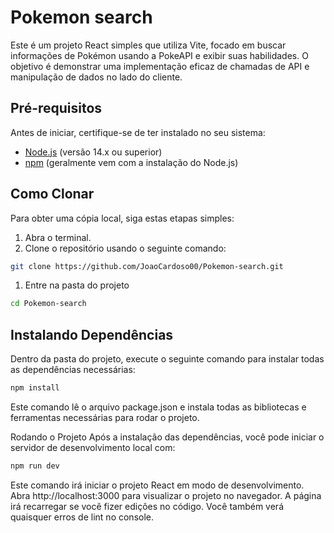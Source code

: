 # Pokemon search

Este é um projeto React simples que utiliza Vite, focado em buscar informações de Pokémon usando a PokeAPI e exibir suas habilidades. O objetivo é demonstrar uma implementação eficaz de chamadas de API e manipulação de dados no lado do cliente.

## Pré-requisitos

Antes de iniciar, certifique-se de ter instalado no seu sistema:

- [Node.js](https://nodejs.org/en/) (versão 14.x ou superior)
- [npm](https://www.npmjs.com/) (geralmente vem com a instalação do Node.js)

## Como Clonar

Para obter uma cópia local, siga estas etapas simples:

1. Abra o terminal.
2. Clone o repositório usando o seguinte comando:

```bash
git clone https://github.com/JoaoCardoso00/Pokemon-search.git
```

1. Entre na pasta do projeto
```bash
cd Pokemon-search
```
## Instalando Dependências
Dentro da pasta do projeto, execute o seguinte comando para instalar todas as dependências necessárias:

```bash
npm install
```

Este comando lê o arquivo package.json e instala todas as bibliotecas e ferramentas necessárias para rodar o projeto.

Rodando o Projeto
Após a instalação das dependências, você pode iniciar o servidor de desenvolvimento local com:

```bash
npm run dev
```

Este comando irá iniciar o projeto React em modo de desenvolvimento. Abra http://localhost:3000 para visualizar o projeto no navegador. A página irá recarregar se você fizer edições no código. Você também verá quaisquer erros de lint no console.
